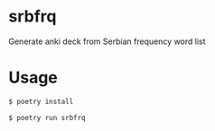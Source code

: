 # srbfrq
Generate anki deck from Serbian frequency word list

# Usage

```bash
$ poetry install
```

```bash
$ poetry run srbfrq
```
